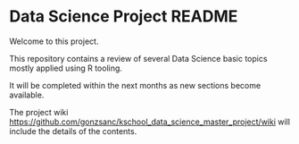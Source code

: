 # Data Science Project README

Welcome to this project.

This repository contains a review of several Data Science basic topics mostly applied using R tooling.

It will be completed within the next months as new sections become available.

The project wiki https://github.com/gonzsanc/kschool_data_science_master_project/wiki will include the details of the contents.

